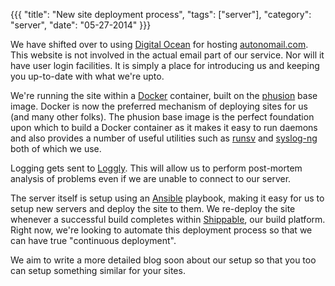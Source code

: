 {{{ "title": "New site deployment process", "tags": ["server"], "category": "server", "date": "05-27-2014" }}}

We have shifted over to using [Digital Ocean](https://www.digitalocean.com/?refcode=98d0e3d7eb67) for hosting [autonomail.com](https://autonomail.com). This website is not involved in the actual email part of our service. Nor will it have user login facilities. It is simply a place for introducing us and keeping you up-to-date with what we're upto.

We're running the site within a [Docker](docker.io) container, built on the [phusion](https://github.com/phusion/baseimage-docker) base image. Docker is now the preferred mechanism of deploying sites for us (and many other folks). The phusion base image is the perfect foundation upon which to build a Docker container as it makes it easy to run daemons and also provides a number of useful utilities such as [runsv](http://smarden.org/runit/runsv.8.html) and [syslog-ng](http://www.balabit.com/network-security/syslog-ng) both of which we use.

Logging gets sent to [Loggly](https://www.loggly.com/). This will allow us to perform post-mortem analysis of problems even if we are unable to connect to our server.

The server itself is setup using an [Ansible](http://ansible.com/) playbook, making it easy for us to setup new servers and deploy the site to them. We re-deploy the site whenever a successful build completes within [Shippable](https://www.shippable.com/), our build platform. Right now, we're looking to automate this deployment process so that we can have true "continuous deployment".

We aim to write a more detailed blog soon about our setup so that you too can setup something similar for your sites.
